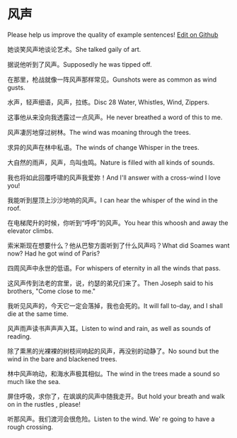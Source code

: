 # 风声

Please help us improve the quality of example sentences! [Edit on Github](https://github.com/jiyushe/jiyu-example-sentence-source/blob/main/chinese/fengsheng.md)

<p><span class="chinese">她谈笑风声地谈论艺术。</span><span class="english">She talked gaily of art.</span></p>

<p><span class="chinese">据说他听到了风声。</span><span class="english">Supposedly he was tipped off.</span></p>

<p><span class="chinese">在那里，枪战就像一阵风声那样常见。</span><span class="english">Gunshots were as common as wind gusts.</span></p>

<p><span class="chinese">水声，轻声细语，风声，拉练。</span><span class="english">Disc 28 Water, Whistles, Wind, Zippers.</span></p>

<p><span class="chinese">这事他从来没向我透露过一点风声。</span><span class="english">He never breathed a word of this to me.</span></p>

<p><span class="chinese">风声凄厉地穿过树林。</span><span class="english">The wind was moaning through the trees.</span></p>

<p><span class="chinese">求异的风声在林中私语。</span><span class="english">The winds of change Whisper in the trees.</span></p>

<p><span class="chinese">大自然的雨声，风声，鸟叫虫鸣。</span><span class="english">Nature is filled with all kinds of sounds.</span></p>

<p><span class="chinese">我也将如此回覆呼啸的风声我爱妳！</span><span class="english">And I'll answer with a cross-wind I love you!</span></p>

<p><span class="chinese">我能听到屋顶上沙沙地响的风声。</span><span class="english">I can hear the whisper of the wind in the roof.</span></p>

<p><span class="chinese">在电梯爬升的时候，你听到“呼呼”的风声。</span><span class="english">You hear this whoosh and away the elevator climbs.</span></p>

<p><span class="chinese">索米斯现在想要什么？他从巴黎方面听到了什么风声吗？</span><span class="english">What did Soames want now? Had he got wind of Paris?</span></p>

<p><span class="chinese">四周风声中永世的低语。</span><span class="english">For whispers of eternity in all the winds that pass.</span></p>

<p><span class="chinese">这风声传到法老的宫里，说，约瑟的弟兄们来了。</span><span class="english">Then Joseph said to his brothers, "Come close to me."</span></p>

<p><span class="chinese">我听见风声的，今天它一定会落掉，我也会死的。</span><span class="english">It will fall to-day, and I shall die at the same time.</span></p>

<p><span class="chinese">风声雨声读书声声声入耳。</span><span class="english">Listen to wind and rain, as well as sounds of reading.</span></p>

<p><span class="chinese">除了熏黑的光裸裸的树枝间响起的风声，再没别的动静了。</span><span class="english">No sound but the wind in the bare and blackened trees.</span></p>

<p><span class="chinese">林中风声响动，和海水声极其相似。</span><span class="english">The wind in the trees made a sound so much like the sea.</span></p>

<p><span class="chinese">屏住呼吸，求你了，在飒飒的风声中随我走开。</span><span class="english">But hold your breath and walk on in the rustles , please!</span></p>

<p><span class="chinese">听那风声。我们渡河会很危险。</span><span class="english">Listen to the wind. We' re going to have a rough crossing.</span></p>

